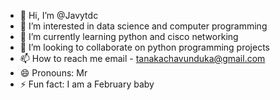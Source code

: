- 👋 Hi, I’m @Javytdc
- 👀 I’m interested in data science and computer programming
- 🌱 I’m currently learning python and cisco networking
- 💞️ I’m looking to collaborate on python programming projects
- 📫 How to reach me email - tanakachavunduka@gmail.com
- 😄 Pronouns: Mr
- ⚡ Fun fact: I am a February baby

<!---
Javytdc/Javytdc is a ✨ special ✨ repository because its `README.md` (this file) appears on your GitHub profile.
You can click the Preview link to take a look at your changes.
--->
